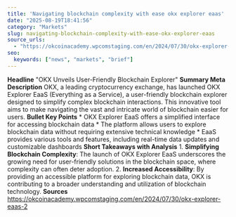 ```yaml
---
title: 'Navigating blockchain complexity with ease okx explorer eaas'
date: "2025-08-19T18:41:56"
category: "Markets"
slug: navigating-blockchain-complexity-with-ease-okx-explorer-eaas
source_urls:
  - "https://okcoinacademy.wpcomstaging.com/en/2024/07/30/okx-explorer-eaas-2"
seo:
  keywords: ["news", "markets", "brief"]
---
```

**Headline** "OKX Unveils User-Friendly Blockchain Explorer"  **Summary Meta Description** OKX, a leading cryptocurrency exchange, has launched OKX Explorer EaaS (Everything as a Service), a user-friendly blockchain explorer designed to simplify complex blockchain interactions. This innovative tool aims to make navigating the vast and intricate world of blockchain easier for users.  **Bullet Key Points**  * OKX Explorer EaaS offers a simplified interface for accessing blockchain data * The platform allows users to explore blockchain data without requiring extensive technical knowledge * EaaS provides various tools and features, including real-time data updates and customizable dashboards  **Short Takeaways with Analysis**  1. **Simplifying Blockchain Complexity**: The launch of OKX Explorer EaaS underscores the growing need for user-friendly solutions in the blockchain space, where complexity can often deter adoption. 2. **Increased Accessibility**: By providing an accessible platform for exploring blockchain data, OKX is contributing to a broader understanding and utilization of blockchain technology.  **Sources** https://okcoinacademy.wpcomstaging.com/en/2024/07/30/okx-explorer-eaas-2 
